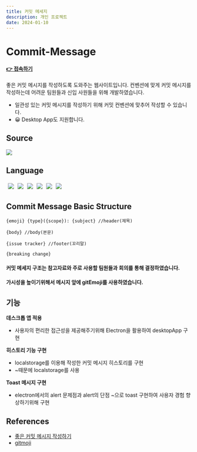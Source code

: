 ```yaml
---
title: 커밋 메세지
description: 개인 프로젝트
date: 2024-01-10
---
```


# Commit-Message 
#### [👉 접속하기](https://kwonyongjun1.github.io/commit-message/) 
좋은 커밋 메시지를 작성하도록 도와주는 웹사이트입니다.
컨벤션에 맞게 커밋 메시지를 작성하는데 어려운 팀원들과 신입 사원들을 위해 개발하였습니다.


- 일관성 있는 커밋 메시지를 작성하기 위해 커밋 컨벤션에 맞추어 작성할 수 있습니다.
- 😀 Desktop App도 지원합니다.


## Source
<div style= "display: inline-flex;">
<a href="https://github.com/kwonyongjun1/commit-message"><img src="https://img.shields.io/badge/GitHub-181717?style=flat&logo=GitHub&logoColor=white&link=https://github.com/kwonyongjun1/commit-message"/></a>
</div>





## Language
<div style= "display: inline-flex">
<img style="padding: 5px" src="https://img.shields.io/badge/JavaScript-F7DF1E?style=flat&logo=JavaScript&logoColor=black "/>
<img style="padding: 5px" src="https://img.shields.io/badge/React-61DAFB?style=flat&logo=React&logoColor=black "/>
<img style="padding: 5px" src="https://img.shields.io/badge/Redux-764ABC?style=flat&logo=redux&logoColor=white "/>
<img style="padding: 5px" src="https://img.shields.io/badge/css3-1572B6?style=flat&logo=css3&logoColor=white "/>
<img style="padding: 5px"src="https://img.shields.io/badge/Sass-CC6699?style=flat&logo=Sass&logoColor=white "/>
<img style="padding: 5px"src="https://img.shields.io/badge/Electron-47848F?style=flat&logo=Electron&logoColor=white"/>
</div>


## Commit Message Basic Structure
```
{emoji} {type}({scope}): {subject} //header(제목)
​
{body} //body(본문)
​
{issue tracker} //footer(꼬리말)

{breaking change}
```
#### 커밋 메세지 구조는 참고자료와 주로 사용할 팀원들과 회의를 통해 결정하였습니다.
#### 가시성을 높이기위해서 메시지 앞에 gitEmoji를 사용하였습니다.

## 기능
**데스크톱 앱 적용**
- 사용자의 편리한 접근성을 제공해주기위해 Electron을 활용하여 desktopApp 구현

**히스토리 기능 구현**
- localstorage를 이용해 작성한 커밋 메시지 히스토리를 구현 
- ~때문에 localstorage를 사용

**Toast 메시지 구현**
- electron에서의 alert 문제점과 alert의 단점 ~으로 toast 구현하여 사용자 경험 향상하기위해 구현 

## References
- [좋은 커밋 메시지 작성하기](https://github.com/sj960126/Commit-message)
- [gitmoji](https://gitmoji.dev/)

